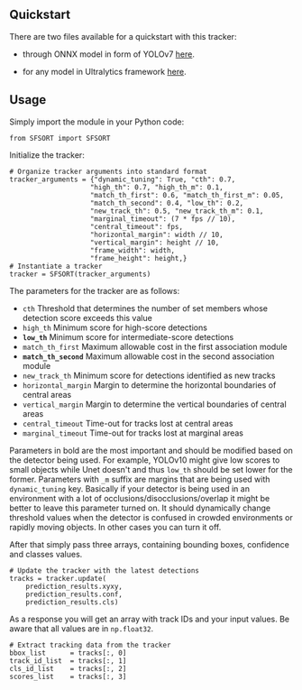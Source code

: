 Quickstart
----------
There are two files available for a quickstart with this tracker:

* through ONNX model in form of YOLOv7 [here].

[here]: https://github.com/Applied-Deep-Learning-Lab/SFSORT/blob/main/yolov7_onnxruntime_sfsort.py

* for any model in Ultralytics framework [here].

[here]: https://github.com/Applied-Deep-Learning-Lab/SFSORT/blob/main/yolov7_onnxruntime_sfsort.py

Usage
-----
Simply import the module in your Python code:

    from SFSORT import SFSORT

Initialize the tracker:

    # Organize tracker arguments into standard format
    tracker_arguments = {"dynamic_tuning": True, "cth": 0.7,
                        "high_th": 0.7, "high_th_m": 0.1,
                        "match_th_first": 0.6, "match_th_first_m": 0.05,
                        "match_th_second": 0.4, "low_th": 0.2,
                        "new_track_th": 0.5, "new_track_th_m": 0.1,
                        "marginal_timeout": (7 * fps // 10),
                        "central_timeout": fps,
                        "horizontal_margin": width // 10,
                        "vertical_margin": height // 10,
                        "frame_width": width,
                        "frame_height": height,}
    # Instantiate a tracker
    tracker = SFSORT(tracker_arguments)

The parameters for the tracker are as follows:

* `cth`                 Threshold that determines the number of set members whose detection score exceeds this value
* `high_th`             Minimum score for high-score detections
* **`low_th`**          Minimum score for intermediate-score detections
* `match_th_first`      Maximum allowable cost in the first association module
* **`match_th_second`** Maximum allowable cost in the second association module
* `new_track_th`        Minimum score for detections identified as new tracks
* `horizontal_margin`   Margin to determine the horizontal boundaries of central areas
* `vertical_margin`     Margin to determine the vertical boundaries of central areas
* `central_timeout`     Time-out for tracks lost at central areas
* `marginal_timeout`    Time-out for tracks lost at marginal areas

Parameters in bold are the most important and should be modified based on the detector being used.
For example, YOLOv10 might give low scores to small objects while Unet doesn't and thus `low_th`
should be set lower for the former.
Parameters with `_m` suffix are margins that are being used with `dynamic_tuning` key. Basically if
your detector is being used in an environment with a lot of occlusions/disocclusions/overlap it might
be better to leave this parameter turned on. It should dynamically change threshold values when the
detector is confused in crowded environments or rapidly moving objects. In other cases you can turn it off.

After that simply pass three arrays, containing bounding boxes, confidence and classes values.

    # Update the tracker with the latest detections
    tracks = tracker.update(
        prediction_results.xyxy,
        prediction_results.conf,
        prediction_results.cls)

As a response you will get an array with track IDs and your input values. Be aware that all values are in `np.float32`.

    # Extract tracking data from the tracker
    bbox_list      = tracks[:, 0]
    track_id_list  = tracks[:, 1]
    cls_id_list    = tracks[:, 2]
    scores_list    = tracks[:, 3]
